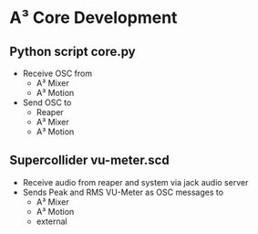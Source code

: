 # A³ Core Development
## Python script core.py
- Receive OSC from
	- A³ Mixer
	- A³ Motion
- Send OSC to
	- Reaper
	- A³ Mixer
	- A³ Motion

## Supercollider vu-meter.scd
- Receive audio from reaper and system via jack audio server
- Sends Peak and RMS VU-Meter as OSC messages to
	- A³ Mixer
	- A³ Motion
	- external